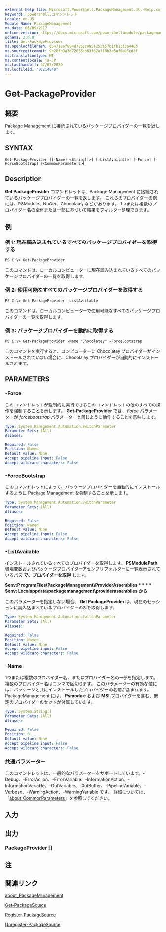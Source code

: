 ```yaml
---
external help file: Microsoft.PowerShell.PackageManagement.dll-Help.xml
keywords: powershell,コマンドレット
Locale: en-US
Module Name: PackageManagement
ms.date: 06/09/2017
online version: https://docs.microsoft.com/powershell/module/packagemanagement/get-packageprovider?view=powershell-6&WT.mc_id=ps-gethelp
schema: 2.0.0
title: Get-PackageProvider
ms.openlocfilehash: 85471e6f884d785ec8a5a253a57b1fb13b3a446b
ms.sourcegitcommit: 9b28fb9a3d72655bb63f62af18b3a5af6a05cd3f
ms.translationtype: MT
ms.contentlocale: ja-JP
ms.lasthandoff: 07/07/2020
ms.locfileid: "93214840"
---
```

# Get-PackageProvider

## 概要
Package Management に接続されているパッケージプロバイダーの一覧を返します。

## SYNTAX

```
Get-PackageProvider [[-Name] <String[]>] [-ListAvailable] [-Force] [-ForceBootstrap] [<CommonParameters>]
```

## Description

**Get PackageProvider** コマンドレットは、Package Management に接続されているパッケージプロバイダーの一覧を返します。
これらのプロバイダーの例には、PSModule、NuGet、Chocolatey などがあります。
1つまたは複数のプロバイダー名の全体または一部に基づいて結果をフィルター処理できます。

## 例

### 例 1: 現在読み込まれているすべてのパッケージプロバイダーを取得する

```
PS C:\> Get-PackageProvider
```

このコマンドは、ローカルコンピューターに現在読み込まれているすべてのパッケージプロバイダーの一覧を取得します。

### 例 2: 使用可能なすべてのパッケージプロバイダーを取得する

```
PS C:\> Get-PackageProvider -ListAvailable
```

このコマンドは、ローカルコンピューターで使用可能なすべてのパッケージプロバイダーの一覧を取得します。

### 例 3: パッケージプロバイダーを動的に取得する

```
PS C:\> Get-PackageProvider -Name "Chocolatey" -ForceBootstrap
```

このコマンドを実行すると、コンピューターに Chocolatey プロバイダーがインストールされていない場合に、Chocolatey プロバイダーが自動的にインストールされます。

## PARAMETERS

### -Force

このコマンドレットが強制的に実行できるこのコマンドレットの他のすべての操作を強制することを示します。
**Get-PackageProvider** では、 *Force* パラメーターが *forcebootstrap* パラメーターと同じように動作することを意味します。

```yaml
Type: System.Management.Automation.SwitchParameter
Parameter Sets: (All)
Aliases:

Required: False
Position: Named
Default value: None
Accept pipeline input: False
Accept wildcard characters: False
```

### -ForceBootstrap

このコマンドレットによって、パッケージプロバイダーを自動的にインストールするように Package Management を強制することを示します。

```yaml
Type: System.Management.Automation.SwitchParameter
Parameter Sets: (All)
Aliases:

Required: False
Position: Named
Default value: None
Accept pipeline input: False
Accept wildcard characters: False
```

### -ListAvailable

インストールされているすべてのプロバイダーを取得します。
**PSModulePath** 環境変数およびパッケージプロバイダーアセンブリフォルダーに一覧表示されているパス **で、プロバイダーを取得** します。

**$env:P rogramFiles\PackageManagement\ProviderAssemblies * * * * $env: Localappdata\packagemanagement\providerassemblies から**

このパラメーターを指定しない場合、 **Get PackageProvider** は、現在のセッションに読み込まれているプロバイダーのみを取得します。

```yaml
Type: System.Management.Automation.SwitchParameter
Parameter Sets: (All)
Aliases:

Required: False
Position: Named
Default value: None
Accept pipeline input: False
Accept wildcard characters: False
```

### -Name

1つまたは複数のプロバイダー名、またはプロバイダー名の一部を指定します。
複数のプロバイダー名はコンマで区切ります。
このパラメーターの有効な値には、パッケージと共にインストールしたプロバイダーの名前が含まれます。PackageManagement には、 **Psmodule** および **MSI** プロバイダーを含む、既定のプロバイダーのセットが付属しています。

```yaml
Type: System.String[]
Parameter Sets: (All)
Aliases:

Required: False
Position: 0
Default value: None
Accept pipeline input: False
Accept wildcard characters: False
```

### 共通パラメーター

このコマンドレットは、一般的なパラメーターをサポートしています。-Debug、-ErrorAction、-ErrorVariable、-InformationAction、-InformationVariable、-OutVariable、-OutBuffer、-PipelineVariable、-Verbose、-WarningAction、-WarningVariable です。 詳細については、「[about_CommonParameters](https://go.microsoft.com/fwlink/?LinkID=113216)」を参照してください。

## 入力

## 出力

### PackageProvider []

## 注

## 関連リンク

[about_PackageManagement](../Microsoft.PowerShell.Core/About/about_PackageManagement.md)

[Get-PackageSource](Get-PackageSource.md)

[Register-PackageSource](Register-PackageSource.md)

[Unregister-PackageSource](Unregister-PackageSource.md)
